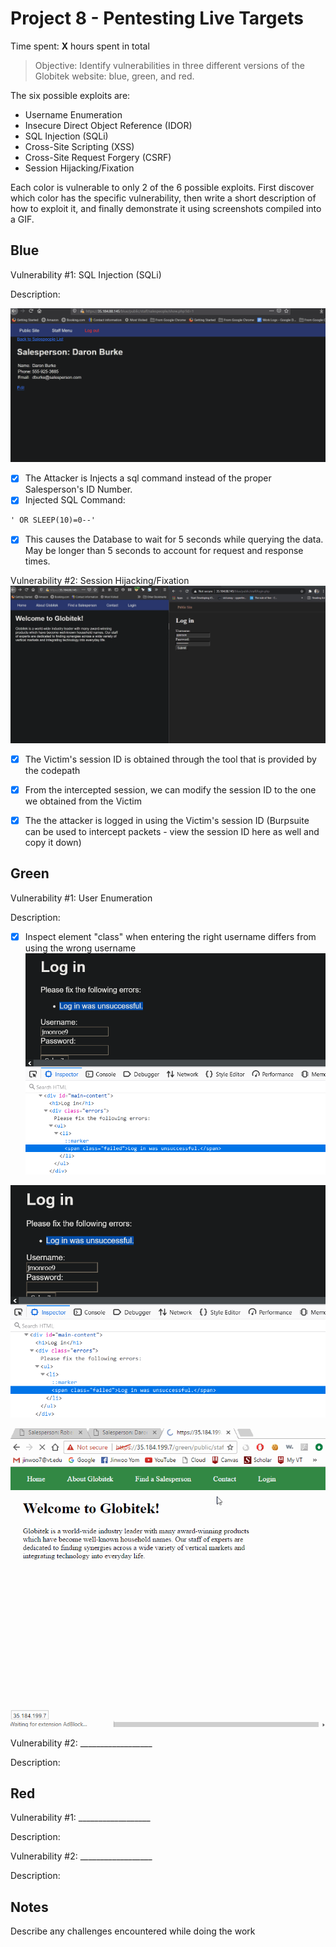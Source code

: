 # Project 8 - Pentesting Live Targets

Time spent: **X** hours spent in total

> Objective: Identify vulnerabilities in three different versions of the Globitek website: blue, green, and red.

The six possible exploits are:

* Username Enumeration
* Insecure Direct Object Reference (IDOR)
* SQL Injection (SQLi)
* Cross-Site Scripting (XSS)
* Cross-Site Request Forgery (CSRF)
* Session Hijacking/Fixation

Each color is vulnerable to only 2 of the 6 possible exploits. First discover which color has the specific vulnerability, then write a short description of how to exploit it, and finally demonstrate it using screenshots compiled into a GIF.

## Blue

Vulnerability #1: SQL Injection (SQLi) 

Description:

![alt text](https://github.com/ethansam911/code_path_week_9/blob/main/blue_sql_injection.gif)

  * [x]  The Attacker is Injects a sql command instead of the proper Salesperson's ID Number.
  * [x]  Injected SQL Command:
  ```html
' OR SLEEP(10)=0--'
  ```
  * [x]  This causes the Database to wait for 5 seconds while querying the data. May be longer than 5 seconds to account for request and response times.



Vulnerability #2: Session Hijacking/Fixation
![alt text](https://github.com/ethansam911/code_path_week_9/blob/main/blue_session_hijacking.gif)

  * [x]  The Victim's session ID is obtained through the tool that is provided by the codepath
  * [x]  From the intercepted session, we can modify the session ID to the one we obtained from the Victim
  * [x]  The the attacker is logged in using the Victim's session ID
(Burpsuite can be used to intercept packets - view the session ID here as well and copy it down)



## Green

Vulnerability #1: User Enumeration

Description:

  * [x]  Inspect element "class" when entering the right username differs from using the wrong username
![alt text](https://github.com/ethansam911/code_path_week_9/blob/main/green_login_1.png)

![alt text](https://github.com/ethansam911/code_path_week_9/blob/main/green_login_2.png)

![alt text](https://github.com/ethansam911/code_path_week_9/blob/main/green_user_enumeration.gif)


Vulnerability #2: __________________

Description:




## Red

Vulnerability #1: __________________

Description:



Vulnerability #2: __________________

Description:




## Notes

Describe any challenges encountered while doing the work

